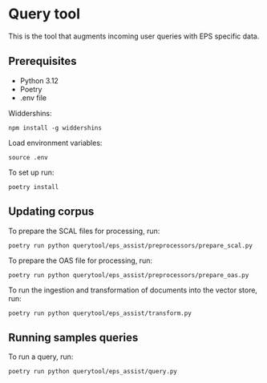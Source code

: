 # Query tool

This is the tool that augments incoming user queries with EPS specific data.

## Prerequisites

- Python 3.12
- Poetry
- .env file 

Widdershins:

    npm install -g widdershins

Load environment variables:

    source .env

To set up run:

    poetry install

## Updating corpus

To prepare the SCAL files for processing, run:

    poetry run python querytool/eps_assist/preprocessors/prepare_scal.py

To prepare the OAS file for processing, run:

    poetry run python querytool/eps_assist/preprocessors/prepare_oas.py

To run the ingestion and transformation of documents into the vector store, run:

    poetry run python querytool/eps_assist/transform.py

## Running samples queries

To run a query, run:

    poetry run python querytool/eps_assist/query.py
